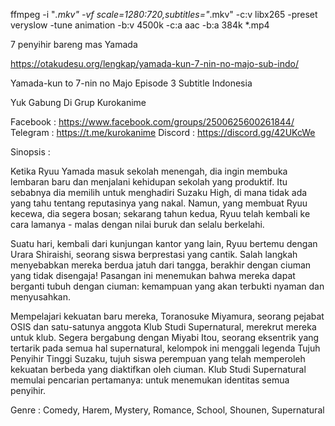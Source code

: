 ffmpeg -i "*.mkv" -vf scale=1280:720,subtitles="*.mkv" -c:v libx265 -preset veryslow -tune animation -b:v 4500k -c:a aac -b:a 384k *.mp4


7 penyihir bareng mas Yamada

https://otakudesu.org/lengkap/yamada-kun-7-nin-no-majo-sub-indo/

Yamada-kun to 7-nin no Majo Episode 3 Subtitle Indonesia

Yuk Gabung Di Grup Kurokanime

Facebook : https://www.facebook.com/groups/2500625600261844/
Telegram : https://t.me/kurokanime
Discord : https://discord.gg/42UKcWe

Sinopsis :

Ketika Ryuu Yamada masuk sekolah menengah, dia ingin membuka lembaran baru dan menjalani kehidupan sekolah yang produktif. Itu sebabnya dia memilih untuk menghadiri Suzaku High, di mana tidak ada yang tahu tentang reputasinya yang nakal. Namun, yang membuat Ryuu kecewa, dia segera bosan; sekarang tahun kedua, Ryuu telah kembali ke cara lamanya - malas dengan nilai buruk dan selalu berkelahi.

Suatu hari, kembali dari kunjungan kantor yang lain, Ryuu bertemu dengan Urara Shiraishi, seorang siswa berprestasi yang cantik. Salah langkah menyebabkan mereka berdua jatuh dari tangga, berakhir dengan ciuman yang tidak disengaja! Pasangan ini menemukan bahwa mereka dapat berganti tubuh dengan ciuman: kemampuan yang akan terbukti nyaman dan menyusahkan.

Mempelajari kekuatan baru mereka, Toranosuke Miyamura, seorang pejabat OSIS dan satu-satunya anggota Klub Studi Supernatural, merekrut mereka untuk klub. Segera bergabung dengan Miyabi Itou, seorang eksentrik yang tertarik pada semua hal supernatural, kelompok ini menggali legenda Tujuh Penyihir Tinggi Suzaku, tujuh siswa perempuan yang telah memperoleh kekuatan berbeda yang diaktifkan oleh ciuman. Klub Studi Supernatural memulai pencarian pertamanya: untuk menemukan identitas semua penyihir.

Genre : Comedy, Harem, Mystery, Romance, School, Shounen, Supernatural
